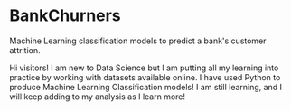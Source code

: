 # BankChurners
Machine Learning classification models to predict a bank's customer attrition.


Hi visitors! I am new to Data Science but I am putting all my learning into practice by working with datasets available online.
I have used Python to produce Machine Learning Classification models! I am still learning, and I will keep adding to my analysis as I learn more!
